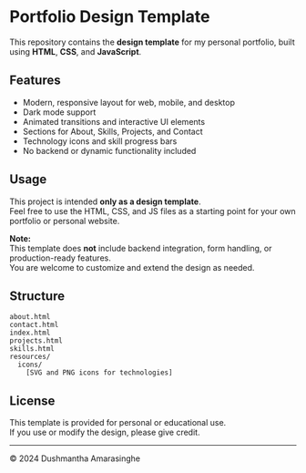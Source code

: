 # Portfolio Design Template

This repository contains the **design template** for my personal portfolio, built using **HTML**, **CSS**, and **JavaScript**.

## Features

- Modern, responsive layout for web, mobile, and desktop
- Dark mode support
- Animated transitions and interactive UI elements
- Sections for About, Skills, Projects, and Contact
- Technology icons and skill progress bars
- No backend or dynamic functionality included

## Usage

This project is intended **only as a design template**.  
Feel free to use the HTML, CSS, and JS files as a starting point for your own portfolio or personal website.

**Note:**  
This template does **not** include backend integration, form handling, or production-ready features.  
You are welcome to customize and extend the design as needed.

## Structure

```
about.html
contact.html
index.html
projects.html
skills.html
resources/
  icons/
    [SVG and PNG icons for technologies]
```

## License

This template is provided for personal or educational use.  
If you use or modify the design, please give credit.

---

© 2024 Dushmantha Amarasinghe
